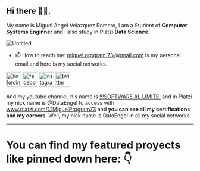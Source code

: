 ## Hi there 👋😄. 

My name is Miguel Angel Velazquez Romero, I am a Student of **Computer Systems Enginner** and I also study in Platzi **Data Science**.

![Untitled](https://user-images.githubusercontent.com/63415652/89370386-34626400-d6a6-11ea-8289-232a4ffd6c64.png)

* 📫 How to reach me: miguel.program.73@gmail.com is my personal email and here is my social networks. 

[<img src='https://cdn.jsdelivr.net/npm/simple-icons@3.0.1/icons/linkedin.svg' alt='linkedin' height='40'>](https://www.linkedin.com/in/dataengel/)  [<img src='https://cdn.jsdelivr.net/npm/simple-icons@3.0.1/icons/facebook.svg' alt='facebook' height='40'>](https://www.facebook.com/DataEngel/)  [<img src='https://cdn.jsdelivr.net/npm/simple-icons@3.0.1/icons/instagram.svg' alt='instagram' height='40'>](https://www.instagram.com/dataengel/?hl=es-la)  [<img src='https://cdn.jsdelivr.net/npm/simple-icons@3.0.1/icons/twitter.svg' alt='twitter' height='40'>](https://twitter.com/DataEngel) 

And my youtube channel, his name is [!!!SOFTWARE AL LÍMITE!](https://www.youtube.com/channel/UC2TSoXF4l2-I40eIMt-jrNA) and in Platzi my nick name is @DataEngel to access with www.platzi.com/@MiguelProgram73 and **you can see all my certifications and my careers**. Well, my nick name is DataEngel in all my social networks.   

---

# You can find my featured proyects like pinned down here: 👇 

